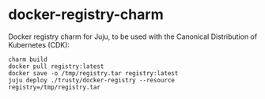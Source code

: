 # docker-registry-charm
Docker registry charm for Juju, to be used with the Canonical Distribution of Kubernetes (CDK):

```
charm build
docker pull registry:latest
docker save -o /tmp/registry.tar registry:latest
juju deploy ./trusty/docker-registry --resource registry=/tmp/registry.tar
```
